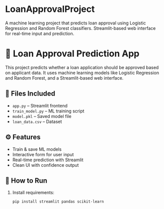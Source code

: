 # LoanApprovalProject
A machine learning project that predicts loan approval using Logistic Regression and Random Forest classifiers. Streamlit-based web interface for real-time input and prediction.
# 🏦 Loan Approval Prediction App

This project predicts whether a loan application should be approved based on applicant data. It uses machine learning models like Logistic Regression and Random Forest, and a Streamlit-based web interface.

## 📁 Files Included

- `app.py` – Streamlit frontend
- `train_model.py` – ML training script
- `model.pkl` – Saved model file
- `loan_data.csv` – Dataset

## ⚙️ Features

- Train & save ML models
- Interactive form for user input
- Real-time prediction with Streamlit
- Clean UI with confidence output

## 🚀 How to Run

1. Install requirements:
   ```bash
   pip install streamlit pandas scikit-learn
